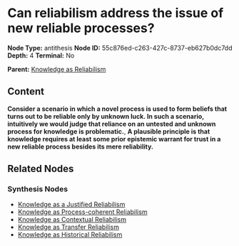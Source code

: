 # Can reliabilism address the issue of new reliable processes?

**Node Type:** antithesis
**Node ID:** 55c876ed-c263-427c-8737-eb627b0dc7dd
**Depth:** 4
**Terminal:** No

**Parent:** [Knowledge as Reliabilism](knowledge-as-reliabilism-synthesis-bc254a9c-3372-4793-bd31-49d6aab705d8.md)

## Content

**Consider a scenario in which a novel process is used to form beliefs that turns out to be reliable only by unknown luck. In such a scenario, intuitively we would judge that reliance on an untested and unknown process for knowledge is problematic.**, **A plausible principle is that knowledge requires at least some prior epistemic warrant for trust in a new reliable process besides its mere reliability.**

## Related Nodes

### Synthesis Nodes

- [Knowledge as a Justified Reliabilism](knowledge-as-a-justified-reliabilism-synthesis-19d8525e-b5bb-4782-b156-d940cad884e7.md)
- [Knowledge as Process-coherent Reliabilism](knowledge-as-process-coherent-reliabilism-synthesis-ebb00bef-d4ba-4918-81bb-ad9013e4fa20.md)
- [Knowledge as Contextual Reliabilism](knowledge-as-contextual-reliabilism-synthesis-149bb9de-88b3-4c14-bfef-805f8df2098a.md)
- [Knowledge as Transfer Reliabilism](knowledge-as-transfer-reliabilism-synthesis-0be67fd4-7433-4f1e-831c-de146a5786b2.md)
- [Knowledge as Historical Reliabilism](knowledge-as-historical-reliabilism-synthesis-b7b6b3d5-35cc-48d1-9b4c-6411f2927270.md)
